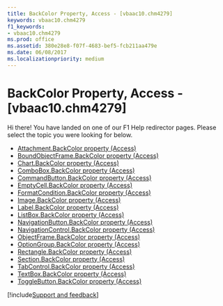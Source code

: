 ```yaml
---
title: BackColor Property, Access - [vbaac10.chm4279]
keywords: vbaac10.chm4279
f1_keywords:
- vbaac10.chm4279
ms.prod: office
ms.assetid: 380e28e8-f07f-4683-bef5-fcb211aa479e
ms.date: 06/08/2017
ms.localizationpriority: medium
---
```



# BackColor Property, Access - [vbaac10.chm4279]

Hi there! You have landed on one of our F1 Help redirector pages. Please select the topic you were looking for below.

- [Attachment.BackColor property (Access)](https://msdn.microsoft.com/library/7a96f656-4ca5-ebf8-47d9-7fe1f4939517%28Office.15%29.aspx)
- [BoundObjectFrame.BackColor property (Access)](https://msdn.microsoft.com/library/84bad360-2e1d-0f8d-2751-c2d23fa8bb23%28Office.15%29.aspx)
- [Chart.BackColor property (Access)](../api/access.chart.md)
- [ComboBox.BackColor property (Access)](https://msdn.microsoft.com/library/63e7e016-f06f-4426-748a-b01d5550f727%28Office.15%29.aspx)
- [CommandButton.BackColor property (Access)](https://msdn.microsoft.com/library/aa546889-e77e-35fd-0e98-be020a94cb65%28Office.15%29.aspx)
- [EmptyCell.BackColor property (Access)](https://msdn.microsoft.com/library/412b99b5-5f9d-0f31-a5fe-40439d840b89%28Office.15%29.aspx)
- [FormatCondition.BackColor property (Access)](https://msdn.microsoft.com/library/b0154db6-f474-4d7d-3d30-e7a0fadf3b18%28Office.15%29.aspx)
- [Image.BackColor property (Access)](https://msdn.microsoft.com/library/6003c9d8-a6bd-4718-b2ea-c6e1ccb0a76a%28Office.15%29.aspx)
- [Label.BackColor property (Access)](https://msdn.microsoft.com/library/b4901275-e47c-a074-9f44-b0338677f3ef%28Office.15%29.aspx)
- [ListBox.BackColor property (Access)](https://msdn.microsoft.com/library/85d7d802-76d3-0a4f-debc-51dda0f81910%28Office.15%29.aspx)
- [NavigationButton.BackColor property (Access)](https://msdn.microsoft.com/library/6649513b-a692-ef90-2fc8-cfb7b7671b35%28Office.15%29.aspx)
- [NavigationControl.BackColor property (Access)](https://msdn.microsoft.com/library/d765586f-9454-756d-b6eb-b61bdde9ea16%28Office.15%29.aspx)
- [ObjectFrame.BackColor property (Access)](https://msdn.microsoft.com/library/c73bd932-ebfe-8b3b-5dc2-0c88a6210c94%28Office.15%29.aspx)
- [OptionGroup.BackColor property (Access)](https://msdn.microsoft.com/library/a329bf89-7bb8-71a5-d2f1-7ae5a0649089%28Office.15%29.aspx)
- [Rectangle.BackColor property (Access)](https://msdn.microsoft.com/library/c9825328-ad33-2edb-1381-51b61976ac2b%28Office.15%29.aspx)
- [Section.BackColor property (Access)](https://msdn.microsoft.com/library/48f0287f-65e3-3cda-21a4-c062c71a710c%28Office.15%29.aspx)
- [TabControl.BackColor property (Access)](https://msdn.microsoft.com/library/801d889c-0741-1de5-48ed-ea1db8f9a75b%28Office.15%29.aspx)
- [TextBox.BackColor property (Access)](https://msdn.microsoft.com/library/7880c596-7a47-39b6-74ad-8036355a8e0f%28Office.15%29.aspx)
- [ToggleButton.BackColor property (Access)](https://msdn.microsoft.com/library/b86516be-1bf2-8a0d-ef4d-1795880ff8c4%28Office.15%29.aspx)

[!include[Support and feedback](~/includes/feedback-boilerplate.md)]